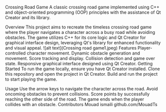 Crossing Road Game
A classic crossing road game implemented using C++ and object-oriented programming (OOP) principles with the assistance of Qt Creator and its library.

Overview
This project aims to recreate the timeless crossing road game where the player navigates a character across a busy road while avoiding obstacles. The game utilizes C++ for its core logic and Qt Creator for graphical interface design, leveraging Qt's library for enhanced functionality and visual appeal.
![alt text](Crossing road game1.jpeg)
Features
Player-controlled character movement.
Dynamic obstacle generation and movement.
Score tracking and display.
Collision detection and game over state.
Responsive graphical interface designed using Qt Creator.
Getting Started
To run the game locally, ensure you have Qt Creator installed. Clone this repository and open the project in Qt Creator. Build and run the project to start playing the game.

Usage
Use the arrow keys to navigate the character across the road.
Avoid oncoming obstacles to prevent collisions.
Score points by successfully reaching the other side of the road.
The game ends when the player collides with an obstacle.
Contributors
Mouad ismaili   github.com/MouadTs

